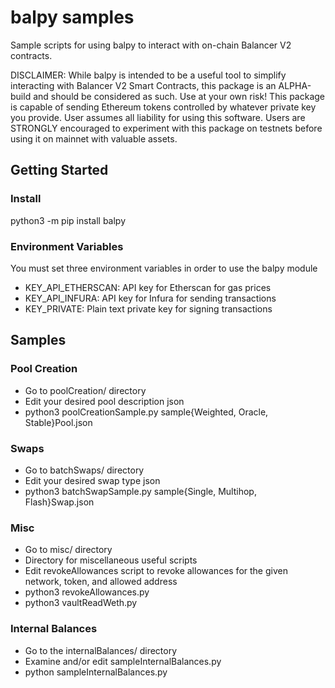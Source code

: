# balpy samples
Sample scripts for using balpy to interact with on-chain Balancer V2 contracts. 

DISCLAIMER: While balpy is intended to be a useful tool to simplify interacting with Balancer V2 Smart Contracts, this package is an ALPHA-build and should be considered as such. Use at your own risk! This package is capable of sending Ethereum tokens controlled by whatever private key you provide. User assumes all liability for using this software. Users are STRONGLY encouraged to experiment with this package on testnets before using it on mainnet with valuable assets.

## Getting Started

### Install
python3 -m pip install balpy

### Environment Variables
You must set three environment variables in order to use the balpy module
- KEY_API_ETHERSCAN: 	API key for Etherscan for gas prices
- KEY_API_INFURA: 		API key for Infura for sending transactions
- KEY_PRIVATE: 			Plain text private key for signing transactions

## Samples

### Pool Creation
- Go to poolCreation/ directory
- Edit your desired pool description json
- python3 poolCreationSample.py sample{Weighted, Oracle, Stable}Pool.json

### Swaps
- Go to batchSwaps/ directory
- Edit your desired swap type json
- python3 batchSwapSample.py sample{Single, Multihop, Flash}Swap.json

### Misc 
- Go to misc/ directory
- Directory for miscellaneous useful scripts
- Edit revokeAllowances script to revoke allowances for the given network, token, and allowed address
- python3 revokeAllowances.py
- python3 vaultReadWeth.py

### Internal Balances
- Go to the internalBalances/ directory
- Examine and/or edit sampleInternalBalances.py
- python sampleInternalBalances.py